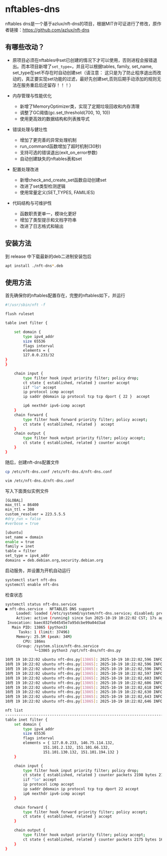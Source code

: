 # nftables-dns
nftables dns是一个基于azlux/nft-dns的项目，根据MIT许可证进行了修改，原作者链接：https://github.com/azlux/nft-dns
## 有哪些改动？
* 原项目必须在nftables中set已创建的情况下才可以使用，否则进程会报错退出。而本项目新增了`set_type=`，并且可以根据tables, family, set_name, set_type在set不存在时自动创建set（请注意： 这只是为了防止程序退出而改动的，真正要实现set功能的过滤，最好先创建set,否则后期手动添加的规则无法在服务重启后还留存！！！）
* 内存管理与性能优化
  * 新增了MemoryOptimizer类，实现了定期垃圾回收和内存清理
  * 调整了GC阈值(gc.set_threshold(700, 10, 10))
  * 使用更高效的数据结构和列表推导式

* 错误处理与健壮性
  * 增加了更完善的异常处理机制
  * run_command函数增加了超时机制(30秒)
  * 支持可选的错误退出(exit_on_error参数)
  * 自动创建缺失的nftables表和set

* 配置处理改进
  * 新增check_and_create_set函数自动创建set
  * 改进了set类型检测逻辑
  * 使用常量定义(SET_TYPES, FAMILIES)

* 代码结构与可维护性
  * 函数职责更单一，模块化更好
  * 增加了类型提示和文档字符串
  * 改进了日志格式和输出
## 安装方法
到 release 中下载最新的deb二进制安装包后
```bash
apt install ./nft-dns*.deb
```
## 使用方法
首先确保你的nftables配置存在，完整的nftables如下，并运行
```bash
#!/usr/sbin/nft -f

flush ruleset

table inet filter {

	set domain {
		type ipv4_addr
		size 65536
		flags interval
		elements = {
		127.0.0.233/32
}
}

	chain input {
		type filter hook input priority filter; policy drop;
		ct state { established, related } counter accept
		iif "lo" accept
		ip protocol icmp accept
		ip saddr @domain ip protocol tcp tcp dport { 22 }  accept

		ip6 nexthdr ipv6-icmp accept
	}
	chain forward {
		type filter hook forward priority filter; policy accept;
		ct state { established, related }  accept
	}
	chain output {
		type filter hook output priority filter; policy accept;
		ct state { established, related } counter accept
	}
}
```
随后，创建nft-dns配置文件
```bash
cp /etc/nft-dns.conf /etc/nft-dns.d/nft-dns.conf
```
```bash
vim /etc/nft-dns.d/nft-dns.conf
```
写入下面类似实例文件
```bash
[GLOBAL]
max_ttl = 86400
min_ttl = 300
custom_resolver = 223.5.5.5
#dry_run = false
#verbose = true

[ubuntu]
set_name = domain
enable = true
family = inet
table = filter
set_type = ipv4_addr
domains = deb.debian.org,security.debian.org
```
启动服务，并设置为开机自动运行
```bash
systemctl start nft-dns
systemctl enable nft-dns
```
检查状态
```bash
systemctl status nft-dns.service 
● nft-dns.service - NFTABLES DNS support
     Loaded: loaded (/etc/systemd/system/nft-dns.service; disabled; preset: enabled)
     Active: active (running) since Sun 2025-10-19 10:22:02 CST; 17s ago
 Invocation: baec032fe04545e7a95dcbe99a04d3ad
   Main PID: 13865 (python3)
      Tasks: 1 (limit: 37496)
     Memory: 25.5M (peak: 34M)
        CPU: 186ms
     CGroup: /system.slice/nft-dns.service
             └─13865 python3 /opt/nft-dns/nft-dns.py

10月 19 10:22:02 ubuntu nft-dns.py[13865]: 2025-10-19 10:22:02,596 INFO:Only config file with prefix .conf is read
10月 19 10:22:02 ubuntu nft-dns.py[13865]: 2025-10-19 10:22:02,596 INFO:Reading config directory : /etc/nft-dns.d
10月 19 10:22:02 ubuntu nft-dns.py[13865]: 2025-10-19 10:22:02,596 INFO:   /etc/nft-dns.d/nft-dns.conf
10月 19 10:22:02 ubuntu nft-dns.py[13865]: 2025-10-19 10:22:02,597 INFO:# Parsing the configuration
10月 19 10:22:02 ubuntu nft-dns.py[13865]: 2025-10-19 10:22:02,603 INFO:Set domain_test does not exist in table filter, creating it
10月 19 10:22:02 ubuntu nft-dns.py[13865]: 2025-10-19 10:22:02,606 INFO:Successfully created set domain_test with type ipv4_addr and flags constant,interval
10月 19 10:22:02 ubuntu nft-dns.py[13865]: 2025-10-19 10:22:02,618 INFO:# End of Parsing
10月 19 10:22:02 ubuntu nft-dns.py[13865]: 2025-10-19 10:22:02,630 INFO:Updating the IPv4 for deb.debian.org with ['146.75.114.132']
10月 19 10:22:02 ubuntu nft-dns.py[13865]: 2025-10-19 10:22:02,643 INFO:Updating the IPv4 for security.debian.org with ['151.101.130.132', '151.101.194.132', '151.101.2.132', '151.101.66.132']
10月 19 10:22:02 ubuntu nft-dns.py[13865]: 2025-10-19 10:22:02,646 INFO:Sleeping for 301s
```
```bash
nft list 
----------------------------------------------------------------------------------------------
table inet filter {
	set domain {
		type ipv4_addr
		size 65536
		flags interval
		elements = { 127.0.0.233, 146.75.114.132,
			     151.101.2.132, 151.101.66.132,
			     151.101.130.132, 151.101.194.132 }
	}

	chain input {
		type filter hook input priority filter; policy drop;
		ct state { established, related } counter packets 2198 bytes 211112 accept
		iif "lo" accept
		ip protocol icmp accept
		ip saddr @domain ip protocol tcp tcp dport 22 accept
		ip6 nexthdr ipv6-icmp accept
	}

	chain forward {
		type filter hook forward priority filter; policy accept;
		ct state { established, related } accept
	}

	chain output {
		type filter hook output priority filter; policy accept;
		ct state { established, related } counter packets 2175 bytes 167294 accept
	}
}
```
